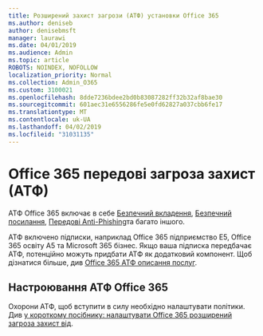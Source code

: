 ```yaml
---
title: Розширений захист загрози (АТФ) установки Office 365
ms.author: deniseb
author: denisebmsft
manager: laurawi
ms.date: 04/01/2019
ms.audience: Admin
ms.topic: article
ROBOTS: NOINDEX, NOFOLLOW
localization_priority: Normal
ms.collection: Admin_O365
ms.custom: 3100021
ms.openlocfilehash: 8dde7236bdee2bd0b83087282ff32b32af8bae30
ms.sourcegitcommit: 601aec31e6556286fe5e0fd62827a037cbb6fe17
ms.translationtype: MT
ms.contentlocale: uk-UA
ms.lasthandoff: 04/02/2019
ms.locfileid: "31031135"
---
```

# <a name="office-365-advanced-threat-protection-atp"></a>Office 365 передові загроза захист (АТФ)

АТФ Office 365 включає в себе [Безпечний вкладення](https://docs.microsoft.com/office365/securitycompliance/atp-safe-attachments), [Безпечний посилання](https://docs.microsoft.com/office365/securitycompliance/atp-safe-links), [Передові Anti-Phishing](https://docs.microsoft.com/office365/securitycompliance/atp-anti-phishing)та багато іншого. 

АТФ включено підписки, наприклад Office 365 підприємство E5, Office 365 освіту А5 та Microsoft 365 бізнес. Якщо ваша підписка передбачає АТФ, потенційно можуть придбати АТФ як додатковий компонент. Щоб дізнатися більше, див [Office 365 АТФ описання послуг](https://docs.microsoft.com/office365/servicedescriptions/office-365-advanced-threat-protection-service-description).

## <a name="set-up-office-365-atp"></a>Настроювання АТФ Office 365

Охорони АТФ, щоб вступити в силу необхідно налаштувати політики. Див [у короткому посібнику: налаштувати Office 365 розширений загроза захист від](https://docs.microsoft.com/office365/securitycompliance/checklist-atp-setup).

